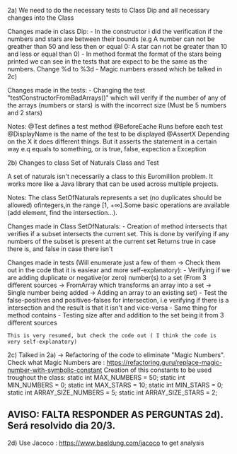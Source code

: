 2a) We need to do the necessary tests to Class Dip and all necessary changes into the Class

Changes made in class Dip:
    - In the constructor i did the verification if the numbers and stars are between their bounds (e.g A number can not be greather than 50 and less then or equal 0: A star can not be greater than 10 and less or equal than 0)
    - In method format the format of the stars being printed we can see in the tests that are expect to be the same as the numbers. Change %d to %3d
    - Magic numbers erased which be talked in 2c)

Changes made in the tests:
    - Changing the test "testConstructorFromBadArrays()" which will verify if the number of any of the arrays (numbers or stars) is with the incorrect size (Must be 5 numbers and 2 stars)

Notes:
@Test defines a test method
@BeforeEache Runs before each test
@DisplayName is the name of the test to be displayed
@AssertX Depending on the X it does different things. But it asserts the statement in a certain way e.q equals to something, or is true, false, expection a Exception

2b) Changes to class Set of Naturals Class and Test

A set of naturals isn't necessarily a class to this Euromillion problem. It works more like a Java library that can be used across multiple projects.

Notes: The class SetOfNaturals represents a set (no duplicates should be allowed) ofintegers,in the range [1, +∞].Some basic operations are available (add element, find the intersection...).

Changes made in Class SetOfNaturals:
    - Creation of method intersects that verifies if a subset intersects the current set. This is done by verifying if any numbers of the subset is present at the current set
      Returns true in case there is, and false in case there isn't

Changes made in tests (Will enumerate just a few of them -> Check them out in the code that it is easiear and more self-explanatory):
    - Verifying if we are adding duplicate or negative(or zero) number(s) to a set (From 3 different sources -> FromArray which transforms an array into a set
                                                                                                             -> Single number being added
                                                                                                             -> Adding an array to an existing set)
    - Test the false-positives and positives-falses for intersection, i.e verifying if there is a intersection and the result is that it isn't and vice-versa
    - Same thing for method contains
    - Testing size after and addition to the set being it from 3 different sources

    This is very resumed, but check the code out ( I think the code is very self-explanatory)
    
2c) Talked in 2a) -> Refactoring of the code to eliminate "Magic Numbers". Check what Magic Numbers are : https://refactoring.guru/replace-magic-number-with-symbolic-constant
    Creation of this constants to be used troughout the class:
        static int MAX_NUMBERS = 50;
        static int MIN_NUMBERS = 0;
        static int MAX_STARS = 10;
        static int MIN_STARS = 0;
        static int ARRAY_SIZE_NUMBERS = 5;
        static int ARRAY_SIZE_STARS = 2;

## AVISO: FALTA RESPONDER AS PERGUNTAS 2d). Será resolvido dia 20/3.
2d) Use Jacoco : https://www.baeldung.com/jacoco to get analysis